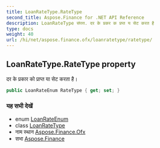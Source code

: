 ```yaml
---
title: LoanRateType.RateType
second_title: Aspose.Finance for .NET API Reference
description: LoanRateType संपत्त. दर के प्रकर क प्रप्त य सेट करत है
type: docs
weight: 40
url: /hi/net/aspose.finance.ofx/loanratetype/ratetype/
---
```

## LoanRateType.RateType property

दर के प्रकार को प्राप्त या सेट करता है।

```csharp
public LoanRateEnum RateType { get; set; }
```

### यह सभी देखें

* enum [LoanRateEnum](../../loanrateenum/)
* class [LoanRateType](../)
* नाम स्थान [Aspose.Finance.Ofx](../../loanratetype/)
* सभा [Aspose.Finance](../../../)



